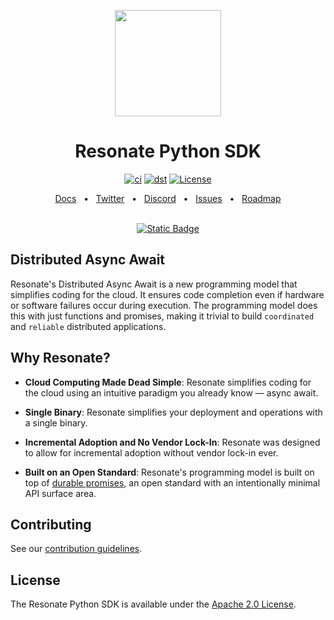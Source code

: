 <p align="center">
   <img height="170"src="https://raw.githubusercontent.com/resonatehq/resonate/main/docs/img/echo.png">
</p>

<h1 align="center">Resonate Python SDK</h1>

<div align="center">

[![ci](https://github.com/resonatehq/resonate-sdk-py/actions/workflows/dst.yml/badge.svg)](https://github.com/resonatehq/resonate-sdk-py/actions/workflows/dst.yml)
[![dst](https://github.com/resonatehq/resonate-sdk-py/actions/workflows/dst.yml/badge.svg)](https://github.com/resonatehq/resonate-sdk-py/actions/workflows/dst.yml)
[![License](https://img.shields.io/badge/License-Apache_2.0-blue.svg)](https://opensource.org/licenses/Apache-2.0)

</div>

<div align="center">
  <a href="https://docs.resonatehq.io">Docs</a>
  <span>&nbsp;&nbsp;•&nbsp;&nbsp;</span>
  <a href="https://twitter.com/resonatehqio">Twitter</a>
  <span>&nbsp;&nbsp;•&nbsp;&nbsp;</span>
  <a href="https://resonatehq.io/discord">Discord</a>
  <span>&nbsp;&nbsp;•&nbsp;&nbsp;</span>
  <a href="https://github.com/resonatehq/resonate-sdk-py/issues">Issues</a>
  <span>&nbsp;&nbsp;•&nbsp;&nbsp;</span>
  <a href="https://github.com/resonatehq/resonate/issues/131">Roadmap</a>
  <br /><br />
</div>

<div align="center">

[![Static Badge](https://img.shields.io/badge/join%20our%20waitlist-8A2BE2?color=green)](https://forms.gle/bVRdiHD4RoBgNXCV9)

</div>

## Distributed Async Await

Resonate's Distributed Async Await is a new programming model that simplifies coding for the cloud. It ensures code completion even if hardware or software failures occur during execution. The programming model does this with just functions and promises, making it trivial to build `coordinated` and `reliable` distributed applications.

## Why Resonate?

- **Cloud Computing Made Dead Simple**: Resonate simplifies coding for the cloud using an intuitive paradigm you already know — async await.

- **Single Binary**: Resonate simplifies your deployment and operations with a single binary.

- **Incremental Adoption and No Vendor Lock-In**: Resonate was designed to allow for incremental adoption without vendor lock-in ever.

- **Built on an Open Standard**: Resonate's programming model is built on top of [durable promises](https://github.com/resonatehq/durable-promise-specification), an open standard with an intentionally minimal API surface area.

## Contributing

See our [contribution guidelines](CONTRIBUTING.md).

## License

The Resonate Python SDK is available under the [Apache 2.0 License](LICENSE).
